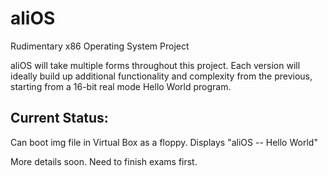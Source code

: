 # aliOS
Rudimentary x86 Operating System Project

aliOS will take multiple forms throughout this project. Each version will ideally build up additional functionality and complexity from the previous, starting from a 16-bit real mode Hello World program.

## Current Status:
Can boot img file in Virtual Box as a floppy. Displays "aliOS -- Hello World"

More details soon. Need to finish exams first.
